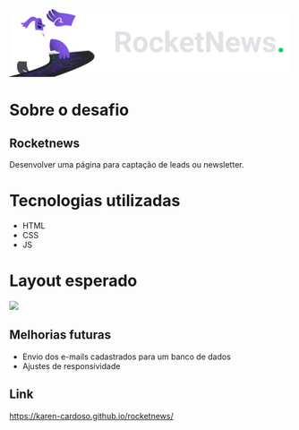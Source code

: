 <img src="assets/logo.svg">

# Sobre o desafio
## Rocketnews
<p> Desenvolver uma página para captação de leads ou newsletter. </p>

# Tecnologias utilizadas
- HTML
- CSS
- JS

# Layout esperado
<img src="https://camo.githubusercontent.com/ab73bf5bc9d17b26dea1a72162f2cd60a0ecd58e6301f75eea2501566ceca77f/68747470733a2f2f692e6962622e636f2f34674e4d4270422f696d6167652e706e67">

## Melhorias futuras

- Envio dos e-mails cadastrados para um banco de dados
- Ajustes de responsividade

## Link
https://karen-cardoso.github.io/rocketnews/
